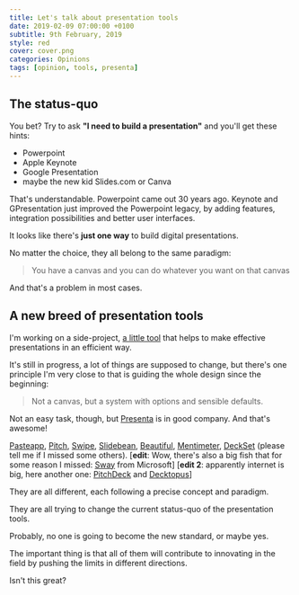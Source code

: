 ```yaml
---
title: Let's talk about presentation tools
date: 2019-02-09 07:00:00 +0100
subtitle: 9th February, 2019
style: red
cover: cover.png
categories: Opinions
tags: [opinion, tools, presenta]
---
```


## The status-quo

You bet? Try to ask **"I need to build a presentation"** and you'll get these hints:

- Powerpoint
- Apple Keynote
- Google Presentation
- maybe the new kid Slides.com or Canva

That's understandable. Powerpoint came out 30 years ago. Keynote and GPresentation just improved the Powerpoint legacy, by adding features, integration possibilities and better user interfaces. 

It looks like there's **just one way** to build digital presentations.

No matter the choice, they all belong to the same paradigm:

> You have a canvas and you can do whatever you want on that canvas

And that's a problem in most cases.

## A new breed of presentation tools

I'm working on a side-project, [a little tool](/blog/lets-talk-about-presenting-information-and-data/) that helps to make effective presentations in an efficient way. 

It's still in progress, a lot of things are supposed to change, but there's one principle I'm very close to that is guiding the whole design since the beginning:

> Not a canvas, but a system with options and sensible defaults.

Not an easy task, though, but [Presenta](https://www.presenta.cc) is in good company. And that's awesome!

[Pasteapp](https://pasteapp.com), [Pitch](https://pitch.com), [Swipe](https://swipe.to), [Slidebean](https://slidebean.com), [Beautiful](https://www.beautiful.ai), [Mentimeter](https://www.mentimeter.com), [DeckSet](https://www.deckset.com/) (please tell me if I missed some others). [**edit**: Wow, there's also a big fish that for some reason I missed: [Sway](https://sway.office.com) from Microsoft] [**edit 2**: apparently internet is big, here another one: [PitchDeck](https://pitchdeck.io/) and [Decktopus](https://decktopus.com)]

They are all different, each following a precise concept and paradigm. 

They are all trying to change the current status-quo of the presentation tools. 

Probably, no one is going to become the new standard, or maybe yes. 

The important thing is that all of them will contribute to innovating in the field by pushing the limits in different directions.

Isn't this great?